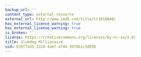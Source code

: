 ```yaml
---
backup_url: ''
content_type: external-resource
external_url: http://www.imdb.com/title/tt1010048/
has_external_licence_warning: true
has_external_license_warning: true
is_broken: ''
license: https://creativecommons.org/licenses/by-nc-sa/4.0/
title: Slumdog Millionaire
uid: 63bf7ad5-2310-4aef-a744-3978b1c5d036
---
```

